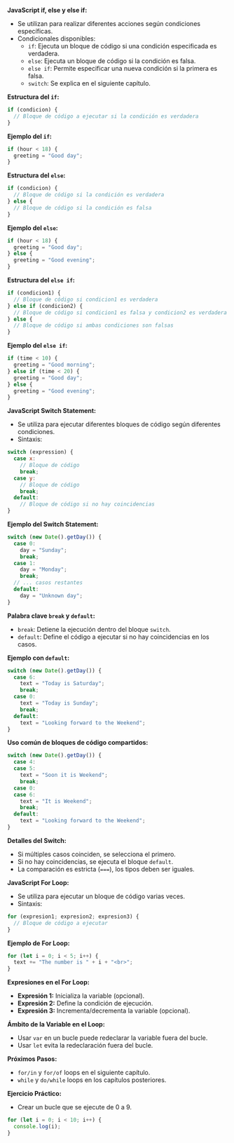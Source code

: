 **JavaScript if, else y else if:**

- Se utilizan para realizar diferentes acciones según condiciones específicas.
- Condicionales disponibles:
  - `if`: Ejecuta un bloque de código si una condición especificada es verdadera.
  - `else`: Ejecuta un bloque de código si la condición es falsa.
  - `else if`: Permite especificar una nueva condición si la primera es falsa.
  - `switch`: Se explica en el siguiente capítulo.

**Estructura del `if`:**

```javascript
if (condicion) {
  // Bloque de código a ejecutar si la condición es verdadera
}
```

**Ejemplo del `if`:**

```javascript
if (hour < 18) {
  greeting = "Good day";
}
```

**Estructura del `else`:**

```javascript
if (condicion) {
  // Bloque de código si la condición es verdadera
} else {
  // Bloque de código si la condición es falsa
}
```

**Ejemplo del `else`:**

```javascript
if (hour < 18) {
  greeting = "Good day";
} else {
  greeting = "Good evening";
}
```

**Estructura del `else if`:**

```javascript
if (condicion1) {
  // Bloque de código si condicion1 es verdadera
} else if (condicion2) {
  // Bloque de código si condicion1 es falsa y condicion2 es verdadera
} else {
  // Bloque de código si ambas condiciones son falsas
}
```

**Ejemplo del `else if`:**

```javascript
if (time < 10) {
  greeting = "Good morning";
} else if (time < 20) {
  greeting = "Good day";
} else {
  greeting = "Good evening";
}
```

**JavaScript Switch Statement:**

- Se utiliza para ejecutar diferentes bloques de código según diferentes condiciones.
- Sintaxis:

```javascript
switch (expression) {
  case x:
    // Bloque de código
    break;
  case y:
    // Bloque de código
    break;
  default:
    // Bloque de código si no hay coincidencias
}
```

**Ejemplo del Switch Statement:**

```javascript
switch (new Date().getDay()) {
  case 0:
    day = "Sunday";
    break;
  case 1:
    day = "Monday";
    break;
  // ... casos restantes
  default:
    day = "Unknown day";
}
```

**Palabra clave `break` y `default`:**

- `break`: Detiene la ejecución dentro del bloque `switch`.
- `default`: Define el código a ejecutar si no hay coincidencias en los casos.

**Ejemplo con `default`:**

```javascript
switch (new Date().getDay()) {
  case 6:
    text = "Today is Saturday";
    break;
  case 0:
    text = "Today is Sunday";
    break;
  default:
    text = "Looking forward to the Weekend";
}
```

**Uso común de bloques de código compartidos:**

```javascript
switch (new Date().getDay()) {
  case 4:
  case 5:
    text = "Soon it is Weekend";
    break;
  case 0:
  case 6:
    text = "It is Weekend";
    break;
  default:
    text = "Looking forward to the Weekend";
}
```

**Detalles del Switch:**

- Si múltiples casos coinciden, se selecciona el primero.
- Si no hay coincidencias, se ejecuta el bloque `default`.
- La comparación es estricta (`===`), los tipos deben ser iguales.

**JavaScript For Loop:**

- Se utiliza para ejecutar un bloque de código varias veces.
- Sintaxis:

```javascript
for (expresion1; expresion2; expresion3) {
  // Bloque de código a ejecutar
}
```

**Ejemplo de For Loop:**

```javascript
for (let i = 0; i < 5; i++) {
  text += "The number is " + i + "<br>";
}
```

**Expresiones en el For Loop:**
- **Expresión 1:** Inicializa la variable (opcional).
- **Expresión 2:** Define la condición de ejecución.
- **Expresión 3:** Incrementa/decrementa la variable (opcional).

**Ámbito de la Variable en el Loop:**

- Usar `var` en un bucle puede redeclarar la variable fuera del bucle.
- Usar `let` evita la redeclaración fuera del bucle.

**Próximos Pasos:**

- `for/in` y `for/of` loops en el siguiente capítulo.
- `while` y `do/while` loops en los capítulos posteriores.

**Ejercicio Práctico:**

- Crear un bucle que se ejecute de 0 a 9.

```javascript
for (let i = 0; i < 10; i++) {
  console.log(i);
}
```
